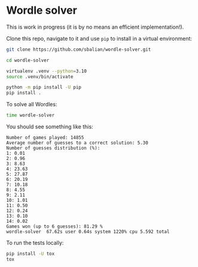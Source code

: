 # Wordle solver

This is work in progress (it is by no means an efficient implementation!).

Clone this repo, navigate to it and use `pip` to install in a virtual
environment:

```bash
git clone https://github.com/sbalian/wordle-solver.git

cd wordle-solver

virtualenv .venv --python=3.10
source .venv/bin/activate

python -m pip install -U pip
pip install .
```

To solve all Wordles:

```bash
time wordle-solver
```

You should see something like this:

```text
Number of games played: 14855
Average number of guesses to a correct solution: 5.30
Number of guesses distribution (%):
1: 0.01
2: 0.96
3: 8.63
4: 23.63
5: 27.87
6: 20.19
7: 10.18
8: 4.55
9: 2.11
10: 1.01
11: 0.50
12: 0.24
13: 0.10
14: 0.02
Games won (up to 6 guesses): 81.29 %
wordle-solver  67.62s user 0.64s system 1220% cpu 5.592 total
```

To run the tests locally:

```bash
pip install -U tox
tox
```
